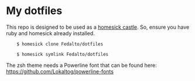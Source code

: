 My dotfiles
===========

This repo is designed to be used as a [homesick castle](https://github.com/technicalpickles/homesick).
So, ensure you have ruby and homesick already installed.

```shell
    $ homesick clone Fedalto/dotfiles

    $ homesick symlink Fedalto/dotfiles
```

The zsh theme needs a Powerline font that can be found here: https://github.com/Lokaltog/powerline-fonts
